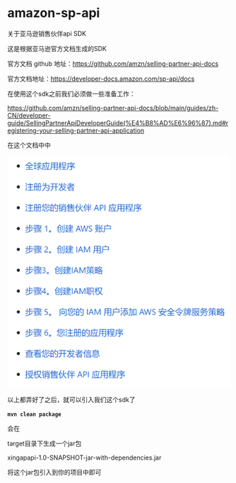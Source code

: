 # amazon-sp-api
关于亚马逊销售伙伴api   SDK

这是根据亚马逊官方文档生成的SDK

官方文档 github 地址：https://github.com/amzn/selling-partner-api-docs

官方文档地址：https://developer-docs.amazon.com/sp-api/docs

在使用这个sdk之前我们必须做一些准备工作：

https://github.com/amzn/selling-partner-api-docs/blob/main/guides/zh-CN/developer-guide/SellingPartnerApiDeveloperGuide(%E4%B8%AD%E6%96%87).md#registering-your-selling-partner-api-application

在这个文档中中 

![image-20220218095432175](https://github.com/YiJiaXing/amazon-sp-api/blob/main/xingapapi/image-20220218095432175.png)





以上都弄好了之后，就可以引入我们这个sdk了

**`mvn clean package`**

会在

target目录下生成一个jar包

xingapapi-1.0-SNAPSHOT-jar-with-dependencies.jar

将这个jar包引入到你的项目中即可
